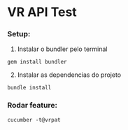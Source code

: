 # VR API Test


### Setup:

1. Instalar o bundler pelo terminal
  ```
  gem install bundler
  ```
2. Instalar as dependencias do projeto
  ```
  bundle install
  ```

### Rodar feature:

  ```
  cucumber -t@vrpat  
  ```